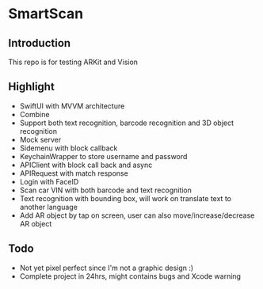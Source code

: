# SmartScan

## Introduction

This repo is for testing ARKit and Vision


## Highlight

- SwiftUI with MVVM architecture
- Combine
- Support both text recognition, barcode recognition and 3D object recognition
- Mock server
- Sidemenu with block callback
- KeychainWrapper to store username and password
- APIClient with block call back and async
- APIRequest with match response
- Login with FaceID
- Scan car VIN with both barcode and text recognition
- Text recognition with bounding box, will work on translate text to another language 
- Add AR object by tap on screen, user can also move/increase/decrease AR object

## Todo

- Not yet pixel perfect since I'm not a graphic design :)
- Complete project in 24hrs, might contains bugs and Xcode warning

